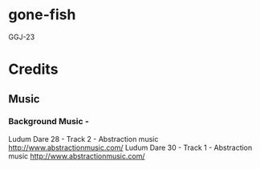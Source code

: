 # gone-fish
GGJ-23

# Credits

## Music
### Background Music - 
Ludum Dare 28 - Track 2 - Abstraction music http://www.abstractionmusic.com/
Ludum Dare 30 - Track 1 - Abstraction music http://www.abstractionmusic.com/
